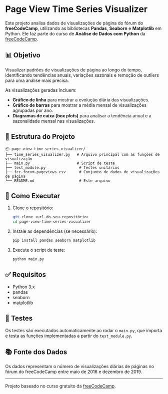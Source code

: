 # Page View Time Series Visualizer

Este projeto analisa dados de visualizações de página do fórum do **freeCodeCamp**, utilizando as bibliotecas **Pandas**, **Seaborn** e **Matplotlib** em Python. Ele faz parte do curso de **Análise de Dados com Python** da [freeCodeCamp](https://www.freecodecamp.org/learn/data-analysis-with-python/data-analysis-with-python-projects/page-view-time-series-visualizer).

## 📊 Objetivo

Visualizar padrões de visualizações de página ao longo do tempo, identificando tendências anuais, variações sazonais e remoção de outliers para uma análise mais precisa.

As visualizações geradas incluem:

- **Gráfico de linha** para mostrar a evolução diária das visualizações.
- **Gráfico de barras** para mostrar a média mensal de visualizações agrupadas por ano.
- **Diagramas de caixa (box plots)** para analisar a tendência anual e a sazonalidade mensal nas visualizações.

## 📁 Estrutura do Projeto

```
📦 page-view-time-series-visualizer/
├── time_series_visualizer.py   # Arquivo principal com as funções de visualização
├── main.py                     # Script de teste
├── test_module.py               # Testes unitários
├── fcc-forum-pageviews.csv      # Conjunto de dados de visualizações de página
└── README.md                    # Este arquivo
```

## 🚀 Como Executar

1. Clone o repositório:
   ```bash
   git clone <url-do-seu-repositório>
   cd page-view-time-series-visualizer
   ```

2. Instale as dependências (se necessário):
   ```bash
   pip install pandas seaborn matplotlib
   ```

3. Execute o script de teste:
   ```bash
   python main.py
   ```

## ✅ Requisitos

- Python 3.x
- pandas
- seaborn
- matplotlib

## 🧪 Testes

Os testes são executados automaticamente ao rodar o `main.py`, que importa e testa as funções implementadas a partir do `test_module.py`.

## 📚 Fonte dos Dados

Os dados representam o número de visualizações diárias de páginas no fórum do freeCodeCamp entre maio de 2016 e dezembro de 2019.

---

Projeto baseado no curso gratuito da [freeCodeCamp](https://www.freecodecamp.org/).
